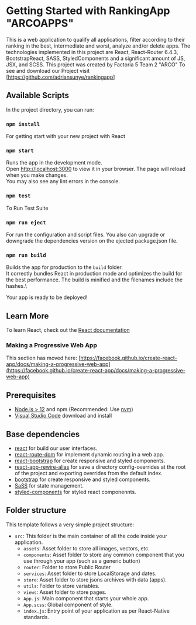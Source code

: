 # Getting Started with RankingApp "ARCOAPPS"
This is a web application to qualify all applications, filter according to their ranking in the best, intermediate and worst, analyze and/or delete apps. 
The technologies implemented in this project are React, React-Router 6.4.3, BootstrapReact, SASS, StyledComponents and a significant amount of JS, JSX, and SCSS.
This project was created by Factoria 5 Team 2 "ARCO"
To see and download our Project visit [https://github.com/adriansunye/rankingapp]

## Available Scripts
In the project directory, you can run:

### `npm install`
For getting start with your new project with React 

### `npm start`
Runs the app in the development mode.\
Open [http://localhost:3000](http://localhost:3000) to view it in your browser.
The page will reload when you make changes.\
You may also see any lint errors in the console.

### `npm test`
To Run Test Suite

### `npm run eject`
For run the configuration and script files. You also can upgrade or downgrade the dependencies version on the ejected package.json file.

### `npm run build`
Builds the app for production to the `build` folder.\
It correctly bundles React in production mode and optimizes the build for the best performance.
The build is minified and the filenames include the hashes.\

Your app is ready to be deployed!

## Learn More
To learn React, check out the [React documentation](https://reactjs.org/)

### Making a Progressive Web App
This section has moved here: [https://facebook.github.io/create-react-app/docs/making-a-progressive-web-app](https://facebook.github.io/create-react-app/docs/making-a-progressive-web-app)


## Prerequisites
- [Node.js > 12](https://nodejs.org) and npm (Recommended: Use [nvm](https://github.com/nvm-sh/nvm))
- [Visual Studio Code](https://code.visualstudio.com/) download and install



## Base dependencies
- [react](https://reactjs.org/) for build our user interfaces. 
- [react-route-dom](https://v5.reactrouter.com/web/guides/quick-start) for implement dynamic routing in a web app.
- [react-bootstrap](https://react-bootstrap.github.io/) for create responsive and styled components.
- [react-app-rewire-alias](https://www.npmjs.com/package/react-app-rewire-alias) for save a directory config-overrides at the root of the project and exporting overrides from the default index.
- [bootstrap](https://get.bootstrap.com/) for create responsive and styled components.
- [SaSS](https://sass-lang.com) for state management.
- [styled-components](https://styled-components.com/) for styled react componennts.


## Folder structure
This template follows a very simple project structure:
- `src`: This folder is the main container of all the code inside your application.
   - `assets`: Asset folder to store all images, vectors, etc.
   - `components`: Asset folder to store any common component that you use through your app (such as a generic button)
   - `router`: Folder to store Public Router
   - `services`: Asset folder to store LocalStorage and dates.
   - `store`: Asset folder to store jsons archives with data (apps).
   - `utils`: Folder to store variables.
   - `views`: Asset folder to store pages.
   - `App.js`: Main component that starts your whole app.
   - `App.scss`: Global component of style.
   - `index.js`: Entry point of your application as per React-Native standards.


